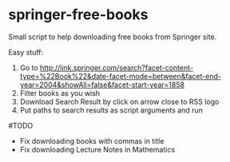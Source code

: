 # springer-free-books
Small script to help downloading free books from Springer site.

Easy stuff:

1. Go to http://link.springer.com/search?facet-content-type=%22Book%22&date-facet-mode=between&facet-end-year=2004&showAll=false&facet-start-year=1858
2. Filter books as you wish
3. Download Search Result by click on arrow close to RSS logo
4. Put paths to search results as script arguments and run


#TODO

- Fix downloading books with commas in title
- Fix downloading Lecture Notes in Mathematics
